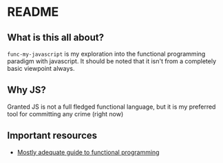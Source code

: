 # README

## What is this all about?

`func-my-javascript` is my exploration into the functional programming paradigm with javascript.
It should be noted that it isn't from a completely basic viewpoint always.

## Why JS?

Granted JS is not a full fledged functional language, but it is my preferred tool for committing any crime (right now)

## Important resources

* [Mostly adequate guide to functional programming](https://mostly-adequate.gitbooks.io/mostly-adequate-guide/)
